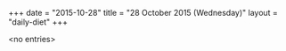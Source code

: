 +++
date = "2015-10-28"
title = "28 October 2015 (Wednesday)"
layout = "daily-diet"
+++

<p>&lt;no entries&gt;</p>